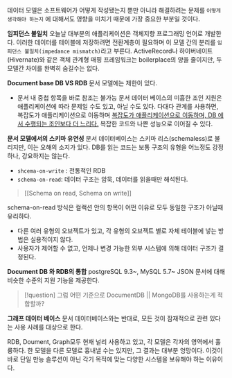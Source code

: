 데이터 모델은 소프트웨어가 어떻게 작성됐는지 뿐만 아니라 해결하려는 문제를 `어떻게 생각해야 하는지` 에 대해서도 영향을 미치기 때문에 가장 중요한 부분일 것이다.

**임피던스 불일치**
오늘날 대부분의 애플리케이션은 객체지향 프로그래밍 언어로 개발한다. 이러한 데이터를 테이블에 저장하려면 전환계층이 필요하며 이 모델 간의 분리를 `임피던스 불일치(impedance mismatch)`라고 부른다.
ActiveRecord나 하이버네이트(Hivernate)와 같은 객체 관계형 매핑 프레임워크는 boilerplace의 양을 줄이지만, 두 모델간 차이를 완벽히 숨길수는 없다.

**Document base DB VS RDB**
문서 모델에는 제한이 있다. 
- 문서 내 중첩 항목을 바로 참조는 불가능
문서 데이터 베이스의 미흡한 조인 지원은 애플리케이션에 따라 문제일 수도 있고, 아닐 수도 있다.
다대다 관계를 사용하면, 복잡도가 애플리케이션으로 이동하며 <u>복잡도가 애플리케이션으로 이동하며, DB 에서 수행되는 조인보다 더 느리다.</u> 복잡한 코드와 나쁜 성능으로 이어질 수 있다.

**문서 모델에서의 스키마 유연성**
문서 데이터베이스는 스키마 리스(schemaless)로 불리지만, 이는 오해의 소지가 있다.
DB를 읽는 코드는 보통 구조의 유형을 어느정도 강정하나, 강요하지는 않는다.
- `shcema-on-write` : 전통적인 RDB 
- `schema-on-read`: 데이터 구조는 암묵, 데이터를 읽을때만 해석된다.
> [[Schema on read, Schema on write]]

schema-on-read 방식은 컬랙션 안의 항목이 어떤 이유로 모두 동일한 구조가 아닐때 유리하다.
- 다른 여러 유형의 오브젝트가 있고, 각 유형의 오브젝트 별로 자체 테이블에 넣는 방법은 실용적이지 않다.
- 사용자가 제어할 수 없고, 언제나 변경 가능한 외부 시스템에 의해 데이터 구조가 결정된다.

**Document DB 와 RDB의 통합**
postgreSQL 9.3~, MySQL 5.7~ JSON 문서에 대해 비슷한 수준의 지원 기능을 제공한다.
> [!question] 그럼 어떤 기준으로 DocumentDB || MongoDB를 사용하는게 적합할까?


**그래프 데이터 베이스**
문서 데이터베이스와는 반대로, 모든 것이 잠재적으로 관련 있다는 사용 사례를 대상으로 한다.

RDB, Doument, Graph모두 현재 널리 사용하고 있고, 각 모델은 각자의 영역에서 훌륭하다. 한 모델을 다른 모델로 흉내낼 수는 있지만, 그 결과는 대부분 엉망이다.
이것이 바로 단일 만능 솔루션이 아닌 각기 목적에 맞는 다양한 시스템을 보유해야 하는 이유이다.